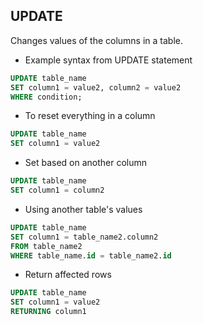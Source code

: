 ## UPDATE

Changes values of the columns in a table.

- Example syntax from UPDATE statement

```sql
UPDATE table_name
SET column1 = value2, column2 = value2
WHERE condition;
```

- To reset everything in a column

```sql
UPDATE table_name
SET column1 = value2
```

- Set based on another column

```sql
UPDATE table_name
SET column1 = column2
```

- Using another table's values

```sql
UPDATE table_name
SET column1 = table_name2.column2
FROM table_name2
WHERE table_name.id = table_name2.id
```

- Return affected rows

```sql
UPDATE table_name
SET column1 = value2
RETURNING column1
```
